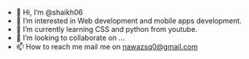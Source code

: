 - 👋 Hi, I’m @shaikh06
- 👀 I’m interested in Web development and mobile apps development.
- 🌱 I’m currently learning CSS and python from youtube.
- 💞️ I’m looking to collaborate on ...
- 📫 How to reach me mail me on nawazsq0@gmail.com

<!---
shaikh06/shaikh06 is a ✨ special ✨ repository because its `README.md` (this file) appears on your GitHub profile.
You can click the Preview link to take a look at your changes.
--->
